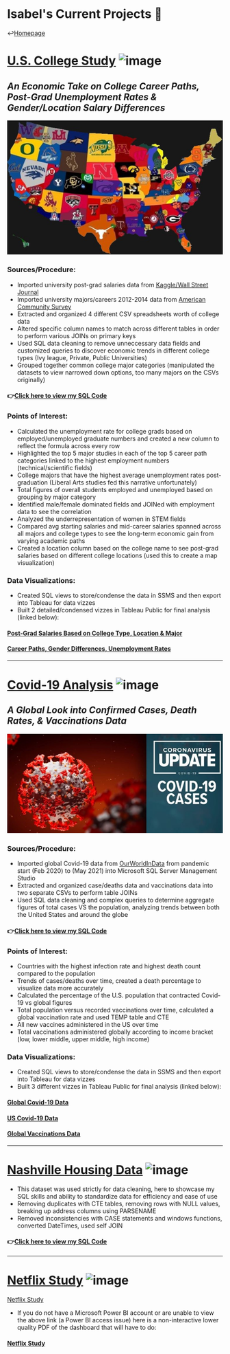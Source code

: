 # Isabel's Current Projects 📍
↩️[Homepage](https://itummino.github.io/Isabel-Tummino)

# [U.S. College Study](https://github.com/itummino/PortfolioProjects/blob/main/CollegeData.sql) ![image](https://user-images.githubusercontent.com/84094369/120266976-053e6400-c271-11eb-878b-386c5a803d44.png)
## *An Economic Take on College Career Paths, Post-Grad Unemployment Rates & Gender/Location Salary Differences*
![](/images/mapcollege.jpg)
### Sources/Procedure:
- Imported university post-grad salaries data from [Kaggle/Wall Street Journal](https://www.kaggle.com/wsj/college-salaries?select=salaries-by-college-type.csv)
- Imported university majors/careers 2012-2014 data from [American Community Survey](https://github.com/fivethirtyeight/data/tree/master/college-majors)
- Extracted and organized 4 different CSV spreadsheets worth of college data 
- Altered specific column names to match across different tables in order to perform various JOINs on primary keys
- Used SQL data cleaning to remove unneccessary data fields and customized queries to discover economic trends in different college types (Ivy league, Private, Public Universities) 
- Grouped together common college major categories (manipulated the datasets to view narrowed down options, too many majors on the CSVs originally)
#### 👉[Click here to view my SQL Code](https://github.com/itummino/PortfolioProjects/blob/main/CollegeData.sql)

### Points of Interest: 
- Calculated the unemployment rate for college grads based on employed/unemployed graduate numbers and created a new column to reflect the formula across every row
- Highlighted the top 5 major studies in each of the top 5 career path categories linked to the highest employment numbers (technical/scientific fields)
- College majors that have the highest average unemployment rates post-graduation (Liberal Arts studies fed this narrative unfortunately)
- Total figures of overall students employed and unemployed based on grouping by major category
- Identified male/female dominated fields and JOINed with employment data to see the correlation
- Analyzed the underrepresentation of women in STEM fields
- Compared avg starting salaries and mid-career salaries spanned across all majors and college types to see the long-term economic gain from varying academic paths 
- Created a location column based on the college name to see post-grad salaries based on different college locations (used this to create a map visualization)

### Data Visualizations:
- Created SQL views to store/condense the data in SSMS and then export into Tableau for data vizzes
- Built 2 detailed/condensed vizzes in Tableau Public for final analysis (linked below):

#### [Post-Grad Salaries Based on College Type, Location & Major](https://public.tableau.com/app/profile/isabel.tummino/viz/U_S_CollegeStudy/Dashboard1)
#### [Career Paths, Gender Differences, Unemployment Rates](https://public.tableau.com/app/profile/isabel.tummino/viz/U_S_CollegeStudy-CareerPathsGenderDifferencesUnemploymentRates/Dashboard1)
------------------------------------------------------------------------------------------------------------------------------------

# [Covid-19 Analysis](https://github.com/itummino/PortfolioProjects/blob/main/CovidData.sql) ![image](https://user-images.githubusercontent.com/84094369/120266911-dcb66a00-c270-11eb-9df0-c20d82d87cad.png)
## *A Global Look into Confirmed Cases, Death Rates, & Vaccinations Data*
![](/images/covid19.jpg)  
### Sources/Procedure:
- Imported global Covid-19 data from [OurWorldInData](https://ourworldindata.org/covid-deaths) from pandemic start (Feb 2020) to (May 2021) into Microsoft SQL Server Management Studio
- Extracted and organized case/deaths data and vaccinations data into two separate CSVs to perform table JOINs
- Used SQL data cleaning and complex queries to determine aggregate figures of total cases VS the population, analyzing trends between both the United States and around the globe
#### 👉[Click here to view my SQL Code](https://github.com/itummino/PortfolioProjects/blob/main/CovidData.sql)

### Points of Interest: 
- Countries with the highest infection rate and highest death count compared to the population
- Trends of cases/deaths over time, created a death percentage to visualize data more accurately
- Calculated the percentage of the U.S. population that contracted Covid-19 vs global figures
- Total population versus recorded vaccinations over time, calculated a global vaccination rate and used TEMP table and CTE 
- All new vaccines administered in the US over time
- Total vaccinations administered globally according to income bracket (low, lower middle, upper middle, high income)

### Data Visualizations:
- Created SQL views to store/condense the data in SSMS and then export into Tableau for data vizzes
- Built 3 different vizzes in Tableau Public for final analysis (linked below): 

#### [Global Covid-19 Data](https://public.tableau.com/app/profile/isabel.tummino/viz/GlobalCovid19Data/GlobalCovidData)
#### [US Covid-19 Data](https://public.tableau.com/app/profile/isabel.tummino/viz/U_S_Covid19Data/U_S_CovidData)
#### [Global Vaccinations Data](https://public.tableau.com/app/profile/isabel.tummino/viz/VaccinationsData/GlobalVaccinationData)
------------------------------------------------------------------------------------------------------------------------------------

# [Nashville Housing Data](https://github.com/itummino/PortfolioProjects/blob/main/HousingData.sql) ![image](https://user-images.githubusercontent.com/84094369/120267077-39198980-c271-11eb-9e1b-5d23b5c690d4.png)
- This dataset was used strictly for data cleaning, here to showcase my SQL skills and ability to standardize data for efficiency and ease of use
- Removing duplicates with CTE tables, removing rows with NULL values, breaking up address columns using PARSENAME
- Removed inconsistencies with CASE statements and windows functions, converted DateTimes, used self JOIN
#### 👉[Click here to view my SQL Code](https://github.com/itummino/PortfolioProjects/blob/main/HousingData.sql)
------------------------------------------------------------------------------------------------------------------------------------

# [Netflix Study](https://github.com/itummino/PortfolioProjects/blob/main/NetflixData.sql) ![image]()

[Netflix Study](https://app.powerbi.com/reportEmbed?reportId=e1e8cc0d-89df-456a-8363-a5adab85367e&autoAuth=true&ctid=2c94bed6-d675-4d3d-a53b-7b461fd6acc2&config=eyJjbHVzdGVyVXJsIjoiaHR0cHM6Ly93YWJpLXVzLW5vcnRoLWNlbnRyYWwtcmVkaXJlY3QuYW5hbHlzaXMud2luZG93cy5uZXQvIn0%3D)
- If you do not have a Microsoft Power BI account or are unable to view the above link (a Power BI access issue) here is a non-interactive lower quality PDF of the dashboard that will have to do:
#### [Netflix Study](https://raw.githubusercontent.com/itummino/PortfolioProjects/main/images/Nextflix%20Study.PNG)



